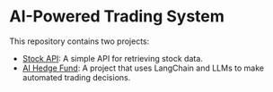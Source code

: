 # AI-Powered Trading System

This repository contains two projects:

*   [Stock API](stock_api/README.md): A simple API for retrieving stock data.
*   [AI Hedge Fund](ai-hedge-fund/README.md): A project that uses LangChain and LLMs to make automated trading decisions.
